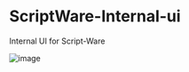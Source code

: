 # ScriptWare-Internal-ui
Internal UI for Script-Ware

![image](https://user-images.githubusercontent.com/103409041/200218988-9416afd7-d8b3-4af5-969d-67e2b548ddbc.png)
